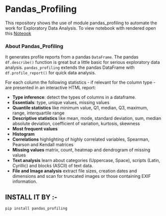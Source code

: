 # Pandas_Profiling
This repository shows the use of module pandas_profiling to automate the work for Exploratory Data Analysis.
To view notebook with rendered open this <a href = "https://nbviewer.jupyter.org/github/SoleCodr/Pandas_Profiling/blob/583af9f8dba19575905771b5ba62db5c9221c9c7/Pandas_profiling.ipynb"> Noteook </a>
### About Pandas_Profiling
It generates profile reports from a pandas `DataFrame`. The pandas `df.describe()` function is great but a little basic for serious exploratory data analysis. `pandas_profiling` extends the pandas DataFrame with `df.profile_report()` for quick data analysis.

For each column the following statistics - if relevant for the column type - are presented in an interactive HTML report:
* **Type inference**: detect the types of columns in a dataframe.
* **Essentials**: type, unique values, missing values
* **Quantile statistics** like minimum value, Q1, median, Q3, maximum, range, interquartile range
* **Descriptive statistics** like mean, mode, standard deviation, sum, median absolute deviation, coefficient of variation, kurtosis, skewness
* **Most frequent values**
* **Histogram**
* **Correlations** highlighting of highly correlated variables, Spearman, Pearson and Kendall matrices
* **Missing values** matrix, count, heatmap and dendrogram of missing values
* **Text analysis** learn about categories (Uppercase, Space), scripts (Latin, Cyrillic) and blocks (ASCII) of text data.
* **File and Image analysis** extract file sizes, creation dates and dimensions and scan for truncated images or those containing EXIF information.

## INSTALL IT BY :-

`pip install pandas_profiling`

